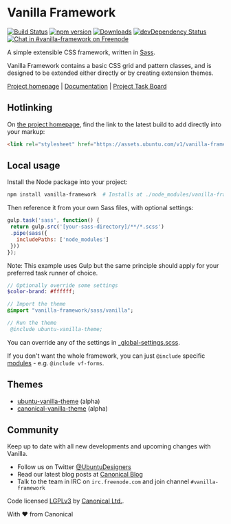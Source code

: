 # Vanilla Framework

[![Build Status](https://travis-ci.org/ubuntudesign/vanilla-framework.svg?branch=master)](https://travis-ci.org/ubuntudesign/vanilla-framework)
[![npm version](https://badge.fury.io/js/vanilla-framework.svg)](http://badge.fury.io/js/vanilla-framework)
[![Downloads](http://img.shields.io/npm/dm/vanilla-framework.svg)](https://www.npmjs.com/package/vanilla-framework)
[![devDependency Status](https://david-dm.org/ubuntudesign/vanilla-framework/dev-status.svg)](https://david-dm.org/ubuntudesign/vanilla-framework#info=devDependencies)
[![Chat in #vanilla-framework on Freenode](https://img.shields.io/badge/chat-%23vanilla--framework-blue.svg)](http://webchat.freenode.net/?channels=vanilla-framework)

A simple extensible CSS framework, written in [Sass](http://sass-lang.com/).

Vanilla Framework contains a basic CSS grid and pattern classes, and is designed to be extended either directly or by creating extension themes.

[Project homepage](http://ubuntudesign.github.io/vanilla-framework) | [Documentation](http://ubuntudesign.github.io/vanilla-framework/docs/) |
[Project Task Board](https://waffle.io/ubuntudesign/vanilla-framework)

## Hotlinking

On [the project homepage](http://ubuntudesign.github.io/vanilla-framework), find the link to the latest build to add directly into your markup:

``` html
<link rel="stylesheet" href="https://assets.ubuntu.com/v1/vanilla-framework-version-x.x.x.min.css" />
```

## Local usage

Install the Node package into your project:

``` bash
npm install vanilla-framework  # Installs at ./node_modules/vanilla-framework
```

Then reference it from your own Sass files, with optional settings:

 ```javascript
gulp.task('sass', function() {
  return gulp.src('[your-sass-directory]/**/*.scss')
  .pipe(sass({
    includePaths: ['node_modules']
  }))
});
 ```

 Note: This example uses Gulp but the same principle should apply for your preferred task runner of choice.

``` sass
// Optionally override some settings
$color-brand: #ffffff;

// Import the theme
@import "vanilla-framework/sass/vanilla";

// Run the theme
 @include ubuntu-vanilla-theme;
```

You can override any of the settings in [_global-settings.scss](scss/_global-settings.scss).

If you don't want the whole framework, you can just `@include` specific [modules](scss/modules) - e.g. `@include vf-forms`.

## Themes

- [ubuntu-vanilla-theme](https://github.com/ubuntudesign/ubuntu-vanilla-theme) (alpha)
- [canonical-vanilla-theme](https://github.com/ubuntudesign/canonical-vanilla-theme) (alpha)

## Community

Keep up to date with all new developments and upcoming changes with Vanilla.

- Follow us on Twitter [@UbuntuDesigners](http://twitter.com/ubuntudesigners)
- Read our latest blog posts at [Canonical Blog](http://design.canonical.com/topic/development/)
- Talk to the team in IRC on <code>irc.freenode.com</code> and join channel <code>#vanilla-framework</code>

Code licensed [LGPLv3](http://opensource.org/licenses/lgpl-3.0.html) by [Canonical Ltd.](http://www.canonical.com/).

With ♥ from Canonical
